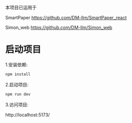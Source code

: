 本项目已运用于

SmartPaper
https://github.com/DM-llm/SmartPaper_react

Simon_web
https://github.com/DM-llm/Simon_web

#  启动项目


1.安装依赖:

```bash
npm install
```

2.启动项目:
```bash
npm run dev
```
3.访问项目:

 http://localhost:5173/

